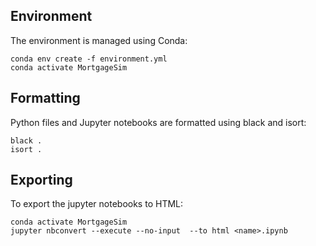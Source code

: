 ## Environment

The environment is managed using Conda:

    conda env create -f environment.yml
    conda activate MortgageSim


## Formatting

Python files and Jupyter notebooks are formatted using black and isort:

    black .
    isort .


## Exporting

To export the jupyter notebooks to HTML:

    conda activate MortgageSim
    jupyter nbconvert --execute --no-input  --to html <name>.ipynb
